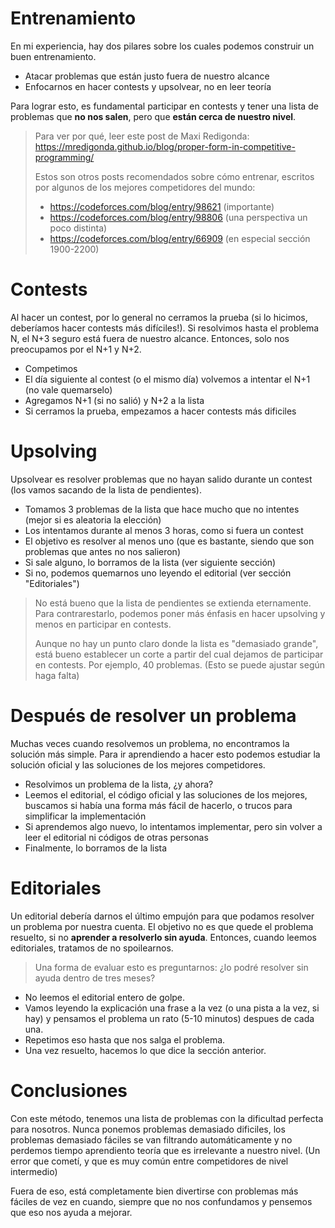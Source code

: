 
# Entrenamiento

En mi experiencia, hay dos pilares sobre los cuales podemos construir un buen
entrenamiento.

- Atacar problemas que están justo fuera de nuestro alcance
- Enfocarnos en hacer contests y upsolvear, no en leer teoría

Para lograr esto, es fundamental participar en contests y tener una lista de
problemas que **no nos salen**, pero que **están cerca de nuestro nivel**.

> Para ver por qué, leer este post de Maxi Redigonda:
> <https://mredigonda.github.io/blog/proper-form-in-competitive-programming/>
>
> Estos son otros posts recomendados sobre cómo entrenar, escritos por algunos
> de los mejores competidores del mundo:
>
> - <https://codeforces.com/blog/entry/98621> (importante)
> - <https://codeforces.com/blog/entry/98806> (una perspectiva un poco distinta)
> - <https://codeforces.com/blog/entry/66909> (en especial sección 1900-2200)

# Contests

Al hacer un contest, por lo general no cerramos la prueba (si lo hicimos,
deberíamos hacer contests más difíciles!). Si resolvimos hasta el problema N, el
N+3 seguro está fuera de nuestro alcance. Entonces, solo nos preocupamos por el
N+1 y N+2.

- Competimos
- El día siguiente al contest (o el mismo día) volvemos a intentar el N+1 (no
  vale quemarselo)
- Agregamos N+1 (si no salió) y N+2 a la lista
- Si cerramos la prueba, empezamos a hacer contests más dificiles

# Upsolving

Upsolvear es resolver problemas que no hayan salido durante un contest (los
vamos sacando de la lista de pendientes).

- Tomamos 3 problemas de la lista que hace mucho que no intentes (mejor si es
  aleatoria la elección)
- Los intentamos durante al menos 3 horas, como si fuera un contest
- El objetivo es resolver al menos uno (que es bastante, siendo que son
  problemas que antes no nos salieron)
- Si sale alguno, lo borramos de la lista (ver siguiente sección)
- Si no, podemos quemarnos uno leyendo el editorial (ver sección "Editoriales")

> No está bueno que la lista de pendientes se extienda eternamente. Para
> contrarestarlo, podemos poner más énfasis en hacer upsolving y menos en
> participar en contests.
>
> Aunque no hay un punto claro donde la lista es "demasiado grande", está bueno
> establecer un corte a partir del cual dejamos de participar en contests. Por
> ejemplo, 40 problemas. (Esto se puede ajustar según haga falta)

# Después de resolver un problema

Muchas veces cuando resolvemos un problema, no encontramos la solución más
simple. Para ir aprendiendo a hacer esto podemos estudiar la solución oficial y
las soluciones de los mejores competidores.

- Resolvimos un problema de la lista, ¿y ahora?
- Leemos el editorial, el código oficial y las soluciones de los mejores,
  buscamos si había una forma más fácil de hacerlo, o trucos para simplificar la
  implementación
- Si aprendemos algo nuevo, lo intentamos implementar, pero sin volver a leer el
  editorial ni códigos de otras personas
- Finalmente, lo borramos de la lista

# Editoriales

Un editorial debería darnos el último empujón para que podamos resolver un
problema por nuestra cuenta. El objetivo no es que quede el problema resuelto, si
no **aprender a resolverlo sin ayuda**. Entonces, cuando leemos editoriales,
tratamos de no spoilearnos.

> Una forma de evaluar esto es preguntarnos: ¿lo podré resolver sin ayuda dentro
> de tres meses?

- No leemos el editorial entero de golpe.
- Vamos leyendo la explicación una frase a la vez (o una pista a la vez, si hay)
  y pensamos el problema un rato (5-10 minutos) despues de cada una.
- Repetimos eso hasta que nos salga el problema.
- Una vez resuelto, hacemos lo que dice la sección anterior.

# Conclusiones

Con este método, tenemos una lista de problemas con la dificultad perfecta para
nosotros. Nunca ponemos problemas demasiado dificiles, los problemas demasiado
fáciles se van filtrando automáticamente y no perdemos tiempo aprendiento teoría
que es irrelevante a nuestro nivel. (Un error que cometí, y que es muy común
entre competidores de nivel intermedio)

Fuera de eso, está completamente bien divertirse con problemas más fáciles de
vez en cuando, siempre que no nos confundamos y pensemos que eso nos ayuda a
mejorar.


